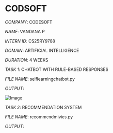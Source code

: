 # CODSOFT

*COMPANY*: CODESOFT

*NAME*: VANDANA P

*INTERN ID*: CS25RY9768

*DOMAIN*: ARTIFICIAL INTELLIGENCE

*DURATION*: 4 WEEKS

*TASK 1*: CHATBOT WITH RULE-BASED RESPONSES

*FILE NAME*: selflearningchatbot.py

*OUTPUT*:

![Image](https://github.com/user-attachments/assets/cf3e0f52-02de-4c6c-9de4-a7fc968ebb59)

*TASK 2*: RECOMMENDATION SYSTEM

*FILE NAME*: recommendmivies.py

*OUTPUT*: 



